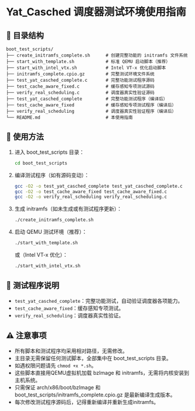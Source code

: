 # Yat_Casched 调度器测试环境使用指南

## 📁 目录结构

```
boot_test_scripts/
├── create_initramfs_complete.sh      # 创建完整功能的 initramfs 文件系统
├── start_with_template.sh            # 标准 QEMU 启动脚本（推荐）
├── start_with_intel_vtx.sh           # Intel VT-x 优化启动脚本
├── initramfs_complete.cpio.gz        # 完整测试环境文件系统
├── test_yat_casched_complete.c       # 完整功能测试程序源码
├── test_cache_aware_fixed.c          # 缓存感知专项测试源码
├── verify_real_scheduling.c          # 调度器真实性验证源码
├── test_yat_casched_complete         # 完整功能测试程序（编译后）
├── test_cache_aware_fixed            # 缓存感知专项测试程序（编译后）
├── verify_real_scheduling            # 调度器真实性验证程序（编译后）
└── README.md                         # 本使用指南
```

## 🚀 使用方法

1. 进入 boot_test_scripts 目录：

   ```bash
   cd boot_test_scripts
   ```

2. 编译测试程序（如有源码变动）：

   ```bash
   gcc -O2 -o test_yat_casched_complete test_yat_casched_complete.c
   gcc -O2 -o test_cache_aware_fixed test_cache_aware_fixed.c
   gcc -O2 -o verify_real_scheduling verify_real_scheduling.c
   ```

3. 生成 initramfs（如未生成或有测试程序更新）：

   ```bash
   ./create_initramfs_complete.sh
   ```

4. 启动 QEMU 测试环境（推荐）：

   ```bash
   ./start_with_template.sh
   ```

   或（Intel VT-x 优化）：

   ```bash
   ./start_with_intel_vtx.sh
   ```

## 🧪 测试程序说明

- `test_yat_casched_complete`：完整功能测试，自动验证调度器各项能力。
- `test_cache_aware_fixed`：缓存感知专项测试。
- `verify_real_scheduling`：调度器真实性验证。

## ⚠️ 注意事项

- 所有脚本和测试程序均采用相对路径，无需修改。
- 主目录无需保留任何测试脚本，全部集中在 boot_test_scripts 目录。
- 如遇权限问题请先 `chmod +x *.sh`。
- 这些脚本直接用QEMU虚拟机加载 bzImage 和 initramfs，无需将内核安装到主机系统。
- 只需保证 arch/x86/boot/bzImage 和 boot_test_scripts/initramfs_complete.cpio.gz 是最新编译生成版本。
- 每次修改测试程序源码后，记得重新编译并重新生成initramfs。
